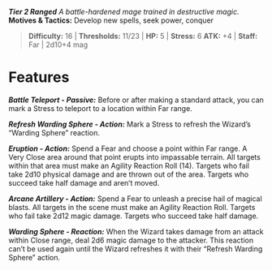 ***Tier 2 Ranged***
*A battle-hardened mage trained in destructive magic.*
**Motives & Tactics:** Develop new spells, seek power, conquer

> **Difficulty:** 16 | **Thresholds:** 11/23 | **HP:** 5 | **Stress:** 6
> **ATK:** +4 | **Staff:** Far | 2d10+4 mag

# Features

***Battle Teleport - Passive:*** Before or after making a standard attack, you can mark a Stress to teleport to a location within Far range.

***Refresh Warding Sphere - Action:*** Mark a Stress to refresh the Wizard’s “Warding Sphere” reaction.

***Eruption - Action:*** Spend a Fear and choose a point within Far range. A Very Close area around that point erupts into impassable terrain. All targets within that area must make an Agility Reaction Roll (14). Targets who fail take 2d10 physical damage and are thrown out of the area. Targets who succeed take half damage and aren’t moved.

***Arcane Artillery - Action:*** Spend a Fear to unleash a precise hail of magical blasts. All targets in the scene must make an Agility Reaction Roll. Targets who fail take 2d12 magic damage. Targets who succeed take half damage.

***Warding Sphere - Reaction:*** When the Wizard takes damage from an attack within Close range, deal 2d6 magic damage to the attacker. This reaction can’t be used again until the Wizard refreshes it with their “Refresh Warding Sphere” action.
